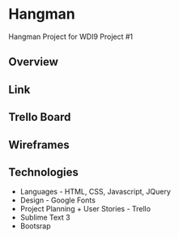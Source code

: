 # Hangman
Hangman Project for WDI9 Project #1

## Overview

## Link

## Trello Board

## Wireframes

## Technologies 
* Languages - HTML, CSS, Javascript, JQuery
* Design - Google Fonts
* Project Planning + User Stories - Trello
* Sublime Text 3
* Bootsrap




